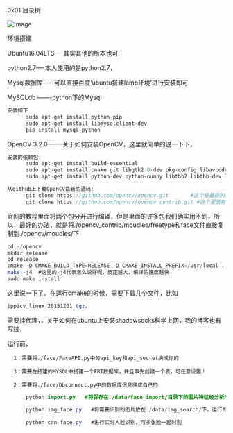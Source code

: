 0x01
目录树

![image](https://github.com/0x024/FRT/blob/master/data/temp/Selection_002.png)


环境搭建

Ubuntu16.04LTS—–其实其他的版本也可.

python2.7—-本人使用的是python2.7，

Mysql数据库----可以直接百度‘ubuntu搭建lamp环境’进行安装即可

MySQLdb ——-python下的Mysql

```java
安装如下
      sudo apt-get install python-pip     
      sudo apt-get install libmysqlclient-dev
      pip install mysql-python
```
OpenCV 3.2.0——-关于如何安装OpenCV，这里就简单的说一下下，


```java 
安装的依赖包:
      sudo apt-get install build-essential
      sudo apt-get install cmake git libgtk2.0-dev pkg-config libavcodec-dev libavformat-dev libswscale-dev
      sudo apt-get install python-dev python-numpy libtbb2 libtbb-dev libjpeg-dev libpng-dev libtiff-dev                                   libjasper-dev libdc1394-22-dev
```

```java 
从github上下载OpenCV最新的源码:
      git clone https://github.com/opencv/opencv.git       #这个是最新的OpenCV 公布在github上的代码
      git clone https://github.com/opencv/opencv_contrib.git #这个里面有一些模块，比如freetype，face，等需要用到
```
官网的教程里面将两个包分开进行编译，但是里面的许多包我们确实用不到，所以，最好的办法，就是将./opencv_contrib/moudles/freetype和face文件直接复制到./opencv/moudles/下

```java  
cd ~/opencv
mkdir release
cd release
cmake -D CMAKE_BUILD_TYPE=RELEASE -D CMAKE_INSTALL_PREFIX=/usr/local ..
make -j4  #这里的-j4代表怎么说好呢，反正越大，编译的速度越快
sudo make install
```
这里说一下了。在运行cmake的时候，需要下载几个文件，比如
```java  
ippicv_linux_20151201.tgz，
```
需要挂代理，，关于如何在ubuntu上安装shadowsocks科学上网，我的博客也有写过，

运行前，

      1：需要将./face/FaceAPI.py中的api_key和api_secret换成你的

      3：需要在搭建的MYSQL中搭建一个FRT数据库，并且事先创建一个表，可任意设置！
      
      2：需要将./face/Dbconnect.py中的数据库信息换成自己的

```java
      python import.py   #将保存在./data/face_import/目录下的图片特征经分析后，将图片信息导入数据库
```
```java
      python img_face.py   #将需要识别的图片放在./data/img_search/下。运行即可（可放置多张）
```
```java
      python can_face.py   #进行实时人脸识别，可多张脸一起时别
```
